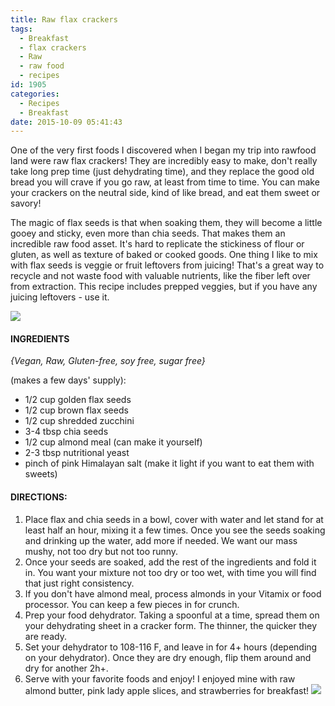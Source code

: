 ```yaml
---
title: Raw flax crackers
tags:
  - Breakfast
  - flax crackers
  - Raw
  - raw food
  - recipes
id: 1905
categories:
  - Recipes
  - Breakfast
date: 2015-10-09 05:41:43
---
```


One of the very first foods I discovered when I began my trip into rawfood land were raw flax crackers! They are incredibly easy to make, don't really take long prep time (just dehydrating time), and they replace the good old bread you will crave if you go raw, at least from time to time. You can make your crackers on the neutral side, kind of like bread, and eat them sweet or savory!

The magic of flax seeds is that when soaking them, they will become a little gooey and sticky, even more than chia seeds. That makes them an incredible raw food asset. It's hard to replicate the stickiness of flour or gluten, as well as texture of baked or cooked goods. One thing I like to mix with flax seeds is veggie or fruit leftovers from juicing! That's a great way to recycle and not waste food with valuable nutrients, like the fiber left over from extraction. This recipe includes prepped veggies, but if you have any juicing leftovers - use it.

![](/images/P3190829.jpg)

#### INGREDIENTS

_{Vegan, Raw, Gluten-free, soy free, sugar free}_

(makes a few days' supply):

*   1/2 cup golden flax seeds
*   1/2 cup brown flax seeds
*   1/2 cup shredded zucchini
*   3-4 tbsp chia seeds
*   1/2 cup almond meal (can make it yourself)
*   2-3 tbsp nutritional yeast
*   pinch of pink Himalayan salt (make it light if you want to eat them with sweets)

#### DIRECTIONS:

1.  Place flax and chia seeds in a bowl, cover with water and let stand for at least half an hour, mixing it a few times. Once you see the seeds soaking and drinking up the water, add more if needed. We want our mass mushy, not too dry but not too runny.
2.  Once your seeds are soaked, add the rest of the ingredients and fold it in. You want your mixture not too dry or too wet, with time you will find that just right consistency.
3.  If you don't have almond meal, process almonds in your Vitamix or food processor. You can keep a few pieces in for crunch.
4.  Prep your food dehydrator. Taking a spoonful at a time, spread them on your dehydrating sheet in a cracker form. The thinner, the quicker they are ready.
5.  Set your dehydrator to 108-116 F, and leave in for 4+ hours (depending on your dehydrator). Once they are dry enough, flip them around and dry for another 2h+.
6.  Serve with your favorite foods and enjoy! I enjoyed mine with raw almond butter, pink lady apple slices, and strawberries for breakfast!
![](/images/P3190827.jpg)

&nbsp;
